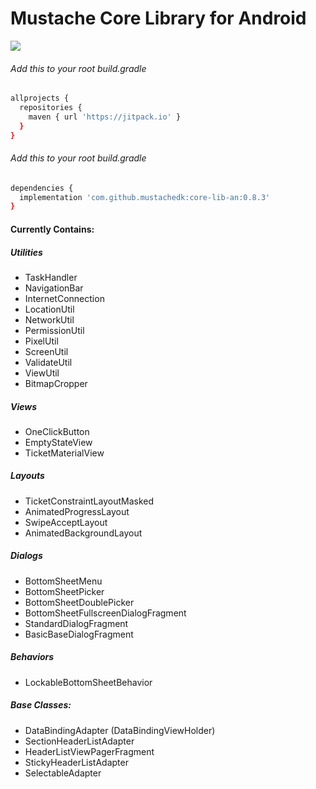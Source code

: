 # Mustache Core Library for Android

[![](https://jitpack.io/v/mustachedk/core-lib-an.svg)](https://jitpack.io/#mustachedk/core-lib-an)

###### Add this to your root build.gradle
```bash
allprojects {
  repositories {
    maven { url 'https://jitpack.io' }
  }
}
```

###### Add this to your root build.gradle
```bash
dependencies {
  implementation 'com.github.mustachedk:core-lib-an:0.8.3'
}
```

#### Currently Contains:
##### Utilities
* TaskHandler
* NavigationBar
* InternetConnection
* LocationUtil
* NetworkUtil
* PermissionUtil
* PixelUtil
* ScreenUtil
* ValidateUtil
* ViewUtil
* BitmapCropper


##### Views
* OneClickButton
* EmptyStateView
* TicketMaterialView

##### Layouts
* TicketConstraintLayoutMasked
* AnimatedProgressLayout
* SwipeAcceptLayout
* AnimatedBackgroundLayout

##### Dialogs
* BottomSheetMenu
* BottomSheetPicker
* BottomSheetDoublePicker
* BottomSheetFullscreenDialogFragment
* StandardDialogFragment
* BasicBaseDialogFragment

##### Behaviors
* LockableBottomSheetBehavior

##### Base Classes:
* DataBindingAdapter (DataBindingViewHolder)
* SectionHeaderListAdapter
* HeaderListViewPagerFragment
* StickyHeaderListAdapter
* SelectableAdapter
